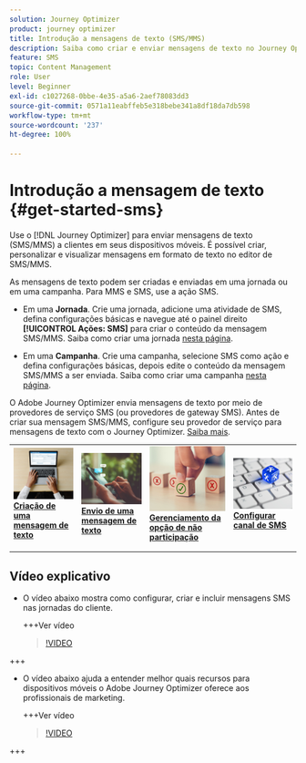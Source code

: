 ```yaml
---
solution: Journey Optimizer
product: journey optimizer
title: Introdução a mensagens de texto (SMS/MMS)
description: Saiba como criar e enviar mensagens de texto no Journey Optimizer
feature: SMS
topic: Content Management
role: User
level: Beginner
exl-id: c1027268-0bbe-4e35-a5a6-2aef78083dd3
source-git-commit: 0571a11eabffeb5e318bebe341a8df18da7db598
workflow-type: tm+mt
source-wordcount: '237'
ht-degree: 100%

---
```


# Introdução a mensagem de texto {#get-started-sms}

Use o [!DNL Journey Optimizer] para enviar mensagens de texto (SMS/MMS) a clientes em seus dispositivos móveis. É possível criar, personalizar e visualizar mensagens em formato de texto no editor de SMS/MMS.

As mensagens de texto podem ser criadas e enviadas em uma jornada ou em uma campanha. Para MMS e SMS, use a ação SMS.

* Em uma **Jornada**. Crie uma jornada, adicione uma atividade de SMS, defina configurações básicas e navegue até o painel direito **[!UICONTROL Ações: SMS]** para criar o conteúdo da mensagem SMS/MMS. Saiba como criar uma jornada [nesta página](../building-journeys/journey-gs.md).

* Em uma **Campanha**. Crie uma campanha, selecione SMS como ação e defina configurações básicas, depois edite o conteúdo da mensagem SMS/MMS a ser enviada. Saiba como criar uma campanha [nesta página](../campaigns/create-campaign.md#configure).

O Adobe Journey Optimizer envia mensagens de texto por meio de provedores de serviço SMS (ou provedores de gateway SMS). Antes de criar sua mensagem SMS/MMS, configure seu provedor de serviço para mensagens de texto com o Journey Optimizer. [Saiba mais](sms-configuration.md).

<table style="table-layout:fixed"><tr style="border: 0;">
<td>
<a href="create-sms.md">
<img alt="Lead" src="../assets/do-not-localize/sms-create.jpeg">
</a>
<div><a href="create-sms.md"><strong>Criação de uma mensagem de texto</strong>
</div>
<p>
</td>
<td>
<a href="send-sms.md">
<img alt="Pouco frequente" src="../assets/do-not-localize/sms-sending.jpg">
</a>
<div>
<a href="send-sms.md"><strong>Envio de uma mensagem de texto</strong></a>
</div>
<p></td>
<td>
<a href="sms-opt-out.md">
<img alt="Validação" src="../assets/do-not-localize/sms-opt-out.jpg">
</a>
<div>
<a href="sms-opt-out.md"><strong>Gerenciamento da opção de não participação</strong></a>
</div>
<p>
</td>
<td>
<a href="sms-configuration.md">
<img alt="Validação" src="../assets/do-not-localize/sms-config.jpg">
</a>
<div>
<a href="sms-configuration.md"><strong>Configurar canal de SMS</strong></a>
</div>
<p>
</td>
</tr></table>

## Vídeo explicativo

* O vídeo abaixo mostra como configurar, criar e incluir mensagens SMS nas jornadas do cliente.

  +++Ver vídeo

  >[!VIDEO](https://video.tv.adobe.com/v/3420509?learn=on)

+++

* O vídeo abaixo ajuda a entender melhor quais recursos para dispositivos móveis o Adobe Journey Optimizer oferece aos profissionais de marketing.


  +++Ver vídeo

  >[!VIDEO](https://video.tv.adobe.com/v/3426021?quality=12&learn=on)

+++
